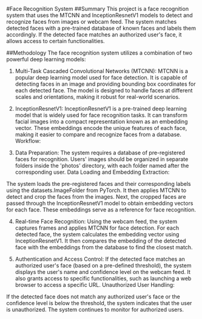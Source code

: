 #Face Recognition System
##Summary
This project is a face recognition system that uses the MTCNN and InceptionResnetV1 models to detect and recognize faces from images or webcam feed. The system matches detected faces with a pre-trained database of known faces and labels them accordingly. If the detected face matches an authorized user's face, it allows access to certain functionalities.

##Methodology
The face recognition system utilizes a combination of two powerful deep learning models:

1. Multi-Task Cascaded Convolutional Networks (MTCNN):
MTCNN is a popular deep learning model used for face detection. It is capable of detecting faces in an image and providing bounding box coordinates for each detected face. The model is designed to handle faces at different scales and orientations, making it robust for real-world scenarios.

2. InceptionResnetV1:
InceptionResnetV1 is a pre-trained deep learning model that is widely used for face recognition tasks. It can transform facial images into a compact representation known as an embedding vector. These embeddings encode the unique features of each face, making it easier to compare and recognize faces from a database.
Workflow:

3. Data Preparation:
The system requires a database of pre-registered faces for recognition. Users' images should be organized in separate folders inside the 'photos' directory, with each folder named after the corresponding user.
Data Loading and Embedding Extraction:

The system loads the pre-registered faces and their corresponding labels using the datasets.ImageFolder from PyTorch. It then applies MTCNN to detect and crop the faces from the images. Next, the cropped faces are passed through the InceptionResnetV1 model to obtain embedding vectors for each face. These embeddings serve as a reference for face recognition.

4. Real-time Face Recognition:
Using the webcam feed, the system captures frames and applies MTCNN for face detection. For each detected face, the system calculates the embedding vector using InceptionResnetV1. It then compares the embedding of the detected face with the embeddings from the database to find the closest match.

5. Authentication and Access Control:
If the detected face matches an authorized user's face (based on a pre-defined threshold), the system displays the user's name and confidence level on the webcam feed. It also grants access to specific functionalities, such as launching a web browser to access a specific URL.
Unauthorized User Handling:

If the detected face does not match any authorized user's face or the confidence level is below the threshold, the system indicates that the user is unauthorized. The system continues to monitor for authorized users.
